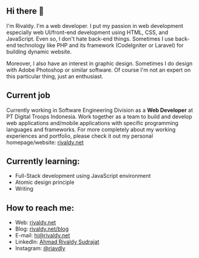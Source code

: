 ## Hi there 👋


I'm Rivaldy. I'm a web developer. I put my passion in web development especially web UI/front-end development using HTML, CSS, and JavaScript. Even so, 
I don't hate back-end things. Sometimes I use back-end technology like PHP and its framework (CodeIgniter or Laravel) for building dynamic website.

Moreover, I also have an interest in graphic design. Sometimes I do design with Adobe Photoshop or similar software. Of course I'm not an expert on this particular thing, just an enthusiast.


## Current job
Currently working in Software Engineering Division as a **Web Developer** at PT Digital Troops Indonesia. Work together as a team to build and develop web 
applications and/mobile applications with specific programming languages and frameworks. For more completely about my working experiences and portfolio, please check it out
my personal homepage/website: [rivaldy.net](https://rivaldy.net)

## Currently learning:
* Full-Stack development using JavaScript environment
* Atomic design principle
* Writing

## How to reach me:
* Web: [rivaldy.net](https://rivaldy.net)
* Blog: [rivaldy.net/blog](https://rivaldy.net/blog)
* E-mail: [hi@rivaldy.net](mailto:hi@rivaldy.net)
* LinkedIn: [Ahmad Rivaldy Sudrajat](https://linkedin.com/in/ahmad-rivaldy-sudrajat)
* Instagram: [@riavdly](https://instagram.com/riavdly)

